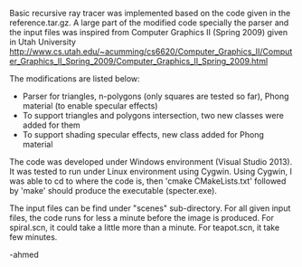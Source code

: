 Basic recursive ray tracer was implemented based on the code given in the reference.tar.gz. A large part of the modified code specially the parser and the input files was inspired from Computer Graphics II (Spring 2009) given in Utah University
<http://www.cs.utah.edu/~acumming/cs6620/Computer_Graphics_II/Computer_Graphics_II_Spring_2009/Computer_Graphics_II_Spring_2009.html>

The modifications are listed below:

- Parser for triangles, n-polygons (only squares are tested so far), Phong material (to enable specular effects) 
- To support triangles and polygons intersection, two new classes were added for them
- To support shading specular effects, new class added for Phong material 

The code was developed under Windows environment (Visual Studio 2013). It was tested to run under Linux environment using Cygwin. Using Cygwin, I was able to cd to where the code is, then 'cmake CMakeLists.txt' followed by 'make' should produce the executable (specter.exe). 

The input files can be find under "scenes" sub-directory. For all given input files, the code runs for less a minute before the image is produced. For spiral.scn, it could take a little more than a minute. For teapot.scn, it take few minutes. 

-ahmed
